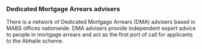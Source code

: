 ###  Dedicated Mortgage Arrears advisers

There is a network of Dedicated Mortgage Arrears (DMA) advisers based in MABS
offices nationwide. DMA advisers provide independent expert advice to people
in mortgage arrears and act as the first port of call for applicants to the
Abhaile scheme.
